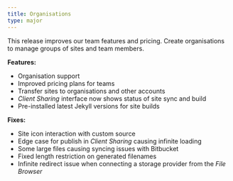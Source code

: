 ```yaml
---
title: Organisations
type: major
---
```



This release improves our team features and pricing. Create organisations to manage groups of sites and team members.

**Features:**

* Organisation support
* Improved pricing plans for teams
* Transfer sites to organisations and other accounts
* *Client Sharing* interface now shows status of site sync and build
* Pre-installed latest Jekyll versions for site builds

**Fixes:**

* Site icon interaction with custom source
* Edge case for publish in *Client Sharing* causing infinite loading
* Some large files causing syncing issues with Bitbucket
* Fixed length restriction on generated filenames
* Infinite redirect issue when connecting a storage provider from the *File Browser*